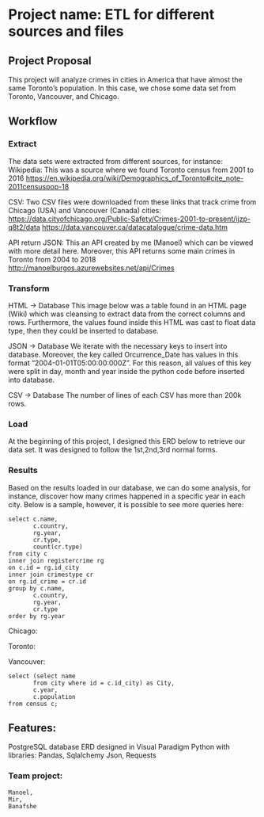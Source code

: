 # Project name: ETL for different sources and files

## Project Proposal

This project will analyze crimes in cities in America that have almost the same Toronto’s population. In this case, we chose some data set from Toronto, Vancouver, and Chicago.

## Workflow
 
### Extract
The data sets were extracted from different sources, for instance:
Wikipedia:  This was a source where we found Toronto census from 2001 to 2016
https://en.wikipedia.org/wiki/Demographics_of_Toronto#cite_note-2011censuspop-18

CSV: Two CSV files were downloaded from these links that track crime from Chicago (USA) and Vancouver (Canada) cities:
https://data.cityofchicago.org/Public-Safety/Crimes-2001-to-present/ijzp-q8t2/data
https://data.vancouver.ca/datacatalogue/crime-data.htm

API return JSON: This an API created by me (Manoel) which can be viewed with more detail here. Moreover, this API returns some main crimes in Toronto from 2004 to 2018
http://manoelburgos.azurewebsites.net/api/Crimes

### Transform
HTML -> Database
This image below was a table found in an HTML page (Wiki) which was cleansing to extract data from the correct columns and rows. Furthermore, the values found inside this HTML was cast to float data type, then they could be inserted to database.
 
JSON -> Database
We iterate with the necessary keys to insert into database. Moreover, the key called Orcurrence_Date has values in this format “2004-01-01T05:00:00:000Z”. For this reason, all values of this key were split in day, month and year inside the python code before inserted into database.
 

CSV -> Database
The number of lines of each CSV has more than 200k rows.
 

### Load
At the beginning of this project, I designed this ERD below to retrieve our data set.
It was designed to follow the 1st,2nd,3rd normal forms. 
 

### Results
Based on the results loaded in our database, we can do some analysis, for instance, discover how many crimes happened in a specific year in each city.
Below is a sample, however, it is possible to see more queries here:
```
select c.name,
	   c.country,
	   rg.year,
	   cr.type,
	   count(cr.type)
from city c
inner join registercrime rg
on c.id = rg.id_city
inner join crimestype cr
on rg.id_crime = cr.id
group by c.name,
	   c.country,
	   rg.year,
	   cr.type
order by rg.year
```
Chicago:
 

Toronto:
 

Vancouver:

 
```
select (select name
	   from city where id = c.id_city) as City,
	   c.year,
	   c.population
from census c;

```
 

## Features:

PostgreSQL database
ERD designed in Visual Paradigm
Python with libraries:
	Pandas,
	Sqlalchemy
	Json, 
	Requests


### Team project: 
	Manoel,
	Mir,
	Banafshe


